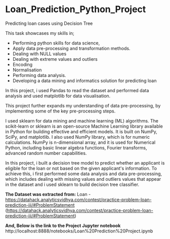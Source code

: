 # Loan_Prediction_Python_Project
Predicting loan cases using Decision Tree

This task showcases my skills in; 

- Performing python skills for data science,
- Apply data pre-processing and transformation methods.
- Dealing with NULL values
- Dealing with extreme values and outliers
- Encoding
- Normalisation
- Performing data analysis.
- Developing a data mining and informatics solution for predicting loan

In this project, i used Pandas to read the dataset and performed data analysis and used matplotlib for data visualisation. 

This project further expands my understanding of data pre-processing, by implementing some of the key pre-processing steps. 

I used sklearn for data mining and machine learning (ML) algorithms. The scikit-learn or sklearn is an open-source Machine Learning library available in Python for building effective and efficient models. It is built on NumPy, SciPy, and matplotlib. I also used NumPy library, which is for numeric calculations. NumPy is n-dimensional array, and it is used for Numerical Python, including basic linear algebra functions, Fourier transforms, advanced random number capabilities.

In this project, i built a decision tree model to predict whether an applicant is eligible for the loan or not based on the given applicant's information. To achieve this, i first performed some data analysis and data pre-processing, which includes dealing with missing values and outliers values that appear in the dataset and i used sklearn to build decision tree classifier.

**The Dataset was extracted from:**
Loan - https://datahack.analyticsvidhya.com/contest/practice-problem-loan-prediction-iii/#ProblemStatement
(https://datahack.analyticsvidhya.com/contest/practice-problem-loan-prediction-iii/#ProblemStatement)

**And, Below is the link to the Project Jupyter notebook**
http://localhost:8888/notebooks/Loan%20Prediction%20Project.ipynb

